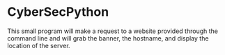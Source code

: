 # CyberSecPython
This small program will make a request to a website provided through the command line and will grab the banner, the hostname, and display the location of the server.
